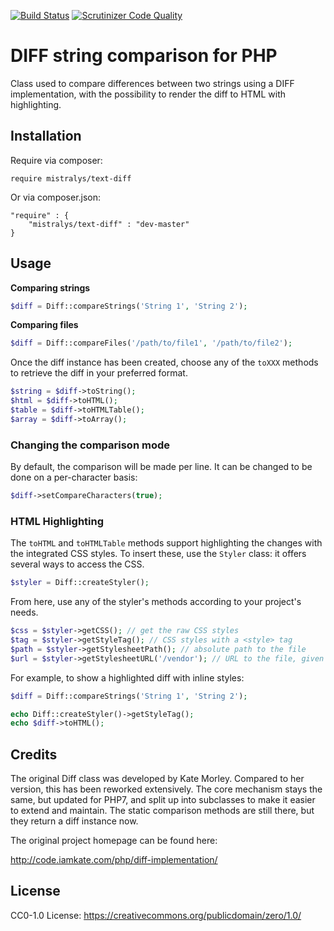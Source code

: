 [![Build Status](https://travis-ci.com/Mistralys/text-diff.svg?branch=master)](https://travis-ci.com/Mistralys/text-diff) [![Scrutinizer Code Quality](https://scrutinizer-ci.com/g/Mistralys/text-diff/badges/quality-score.png?b=master)](https://scrutinizer-ci.com/g/Mistralys/text-diff/?branch=master)

# DIFF string comparison for PHP

Class used to compare differences between two strings using a DIFF implementation, with the possibility to render the diff to HTML with highlighting.

## Installation

Require via composer:

```
require mistralys/text-diff
```

Or via composer.json:

```
"require" : {
    "mistralys/text-diff" : "dev-master"
}
```

## Usage

**Comparing strings**

```php
$diff = Diff::compareStrings('String 1', 'String 2');
```

**Comparing files**

```php
$diff = Diff::compareFiles('/path/to/file1', '/path/to/file2');
```

Once the diff instance has been created, choose any of the `toXXX` methods to retrieve the diff in your preferred format.

```php
$string = $diff->toString();
$html = $diff->toHTML();
$table = $diff->toHTMLTable();
$array = $diff->toArray();
```

### Changing the comparison mode

By default, the comparison will be made per line. It can be changed to be done on a per-character basis:

```php
$diff->setCompareCharacters(true);
```

### HTML Highlighting

The `toHTML` and `toHTMLTable` methods support highlighting the changes with the integrated CSS styles. To insert these, use the `Styler` class: it offers several ways to access the CSS.

```php
$styler = Diff::createStyler();
```

From here, use any of the styler's methods according to your project's needs.

```php
$css = $styler->getCSS(); // get the raw CSS styles
$tag = $styler->getStyleTag(); // CSS styles with a <style> tag
$path = $styler->getStylesheetPath(); // absolute path to the file
$url = $styler->getStylesheetURL('/vendor'); // URL to the file, given the vendor folder URL
```

For example, to show a highlighted diff with inline styles:

```php
$diff = Diff::compareStrings('String 1', 'String 2');

echo Diff::createStyler()->getStyleTag();
echo $diff->toHTML();
```

## Credits

The original Diff class was developed by Kate Morley. Compared to her version, this has been reworked extensively. The core mechanism stays the same, but updated for PHP7, and split up into subclasses to make it easier to extend and maintain. The static comparison methods are still there, but they return a diff instance now.

The original project homepage can be found here:

http://code.iamkate.com/php/diff-implementation/

## License

CC0-1.0 License: https://creativecommons.org/publicdomain/zero/1.0/